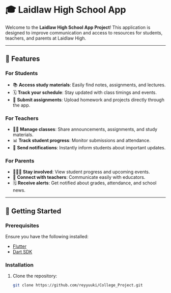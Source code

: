 # 🎓 Laidlaw High School App  

Welcome to the **Laidlaw High School App Project**! This application is designed to improve communication and access to resources for students, teachers, and parents at Laidlaw High.  

---

## 📖 Features  

### For Students  
- 📚 **Access study materials**: Easily find notes, assignments, and lectures.  
- 🗓️ **Track your schedule**: Stay updated with class timings and events.  
- 📝 **Submit assignments**: Upload homework and projects directly through the app.  

### For Teachers  
- 👩‍🏫 **Manage classes**: Share announcements, assignments, and study materials.  
- 📊 **Track student progress**: Monitor submissions and attendance.  
- 🔔 **Send notifications**: Instantly inform students about important updates.  

### For Parents  
- 🧑‍🤝‍🧑 **Stay involved**: View student progress and upcoming events.  
- 💬 **Connect with teachers**: Communicate easily with educators.  
- 🗒️ **Receive alerts**: Get notified about grades, attendance, and school news.  

---

## 🚀 Getting Started  

### Prerequisites  
Ensure you have the following installed:  
- [Flutter](https://flutter.dev)  
- [Dart SDK](https://dart.dev/get-dart)  

### Installation  

1. Clone the repository:  
   ```bash
   git clone https://github.com/reyyuuki/College_Project.git
